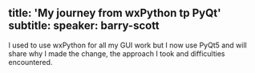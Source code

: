 title: 'My journey from wxPython tp PyQt'
subtitle:
speaker: barry-scott
---
I used to use wxPython for all my GUI work but I now use PyQt5 and will share why I made the change, the approach I took and difficulties encountered.